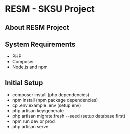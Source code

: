 # RESM - SKSU Project

## About RESM Project


## System Requirements

- PHP
- Composer
- Node.js and npm

## Initial Setup
- composer install (php dependencies)
- npm install (npm package dependencies)
- cp .env.example .env (setup env)
- php artisan key:generate
- php artisan migrate:fresh --seed (setup database first)
- npm run dev or prod
- php artisan serve
